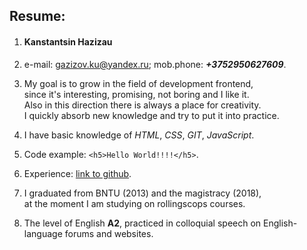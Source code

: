 ## Resume:  

1. #### Kanstantsin Hazizau

2. e-mail: gazizov.ku@yandex.ru; mob.phone: ***+3752950627609***.

3. My goal is to grow in the field of development frontend,  
since it's interesting, promising, not boring and I like it.  
Also in this direction there is always a place for creativity.  
I quickly absorb new knowledge and try to put it into practice.

4. I have basic knowledge of _HTML_, _CSS_, _GIT_, _JavaScript_.

5. Code example: `<h5>Hello World!!!!</h5>`.

6. Experience: [link to github](https://github.com/Gazizoff).

7. I graduated from BNTU (2013) and the magistracy (2018),  
at the moment I am studying on rollingscops courses.

8. The level of English **A2**, practiced in colloquial speech on English-language forums and websites.